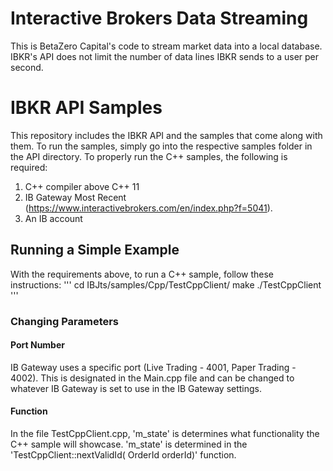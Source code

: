 # Interactive Brokers Data Streaming
This is BetaZero Capital's code to stream market data into a local database. IBKR's API does not limit the number of data lines IBKR sends to a user per second.

# IBKR API Samples
This repository includes the IBKR API and the samples that come along with them. To run the samples, simply go into the respective samples folder in the API directory. To properly run the C++ samples, the following is required:
1. C++ compiler above C++ 11
2. IB Gateway Most Recent (https://www.interactivebrokers.com/en/index.php?f=5041).
3. An IB account

## Running a Simple Example
With the requirements above, to run a C++ sample, follow these instructions:
'''
cd IBJts/samples/Cpp/TestCppClient/
make
./TestCppClient
'''
### Changing Parameters
#### Port Number
IB Gateway uses a specific port (Live Trading - 4001, Paper Trading - 4002). This is designated in the Main.cpp file and can be changed to whatever IB Gateway is set to use in the IB Gateway settings.

#### Function
In the file TestCppClient.cpp, 'm_state' is determines what functionality the C++ sample will showcase. 'm_state' is determined in the 'TestCppClient::nextValidId( OrderId orderId)' function.
